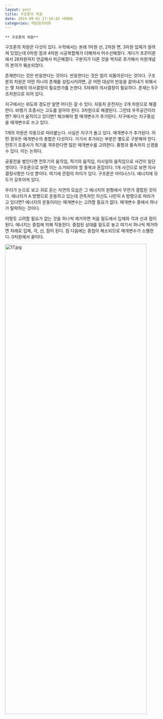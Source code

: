 ```yaml
---
layout: post
title: 구조론의 차원
date: 2015-09-01 17:10:43 +0900
categories: 깨달음의대화
---
```

 


    ** 구조론의 차원** 

  


구조론의 차원은 다섯이 있다. 수학에서는 본래 1차원 선, 2차원 면, 3차원 입체가 알려져 있었는데 0차원 점과 4차원 시공복합체가 더해져서 어수선해졌다. 게다가 초끈이론에서 26차원까지 언급해서 피곤해졌다. 구분지가 다른 것을 억지로 추가해서 차원개념의 본의가 훼손되었다. 

  


존재한다는 것은 반응한다는 것이다. 반응한다는 것은 힘이 되돌아온다는 것이다. 구조론의 차원은 어떤 하나의 존재를 성립시키려면, 곧 어떤 대상의 반응을 끌어내기 위해서는 몇 차례의 의사결정이 필요한가를 논한다. 5차례의 의사결정이 필요하다. 존재는 5구조차원으로 되어 있다. 

  


지구에서는 위도와 경도만 알면 어디든 갈 수 있다. 자동차 운전자는 2개 차원으로 해결한다. 비행기 조종사는 고도를 알아야 한다. 3차원으로 해결된다. 그런데 우주공간이라면? 게다가 움직이고 있다면? 체크해야 할 매개변수가 추가된다. 지구에서는 지구중심을 매개변수로 쓰고 있다. 

  


1개의 차원은 자동으로 따라붙는다. 사실은 지구가 돌고 있다. 매개변수가 추가된다. 어떤 경우든 매개변수의 총합은 다섯이다. 거기서 추가되는 부분은 별도로 구분해야 한다. 전투기 조종사가 적기를 격추한다면 많은 매개변수를 고려한다. 풍향과 풍속까지 신경쓸 수 있다. 이는 논외다. 

  


공중전을 벌인다면 전투기의 움직임, 적기의 움직임, 미사일의 움직임으로 사건이 일단 셋이다. 구조론으로 보면 이는 소거되어야 할 중복과 혼잡이다. 1개 사건으로 보면 의사결정사항은 다섯 뿐이다. 여기에 관점의 차이가 있다. 구조론은 마이너스다. 에너지에 모두가 갖추어져 있다. 

  


우리가 눈으로 보고 귀로 듣는 자연의 모습은 그 에너지의 원형에서 무언가 결핍된 것이다. 에너지가 A 방향으로 운동하고 있는데 관측자인 자신도 나란히 A 방향으로 따라가고 있다면? 에너지의 운동이라는 매개변수는 고려할 필요가 없다. 매개변수 중에서 하나가 탈락하는 것이다. 

  


이렇듯 고려할 필요가 없는 것을 하나씩 제거하면 처음 밀도에서 입체와 각과 선과 점이 된다. 에너지는 중첩에 의해 작동한다. 중첩된 상태를 밀도로 놓고 여기서 하나씩 제거하면 차례로 입체, 각, 선, 점이 된다. 점 다음에는 중첩이 해소되므로 매개변수가 소멸한다. 0차원에서 끝이다. 

  



 <img src="assets/attach/images/198/143/618/17.jpg" alt="17.jpg" width="465" height="1545" />
